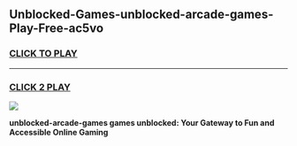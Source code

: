 
## Unblocked-Games-unblocked-arcade-games-Play-Free-ac5vo
<h3>
<a href="https://premium76.site?title=unblocked-arcade-games&ref=17A">CLICK TO PLAY</a></h3>
<hr>

<h3>
<a href="https://premium76.site?title=unblocked-arcade-games&ref=17A">CLICK 2 PLAY</a>
  
</h3>

<a href="https://premium76.site?title=unblocked-arcade-games&ref=17A"><img src="https://clearcache.store/games.png"></a>


**unblocked-arcade-games games unblocked: Your Gateway to Fun and Accessible Online Gaming**
